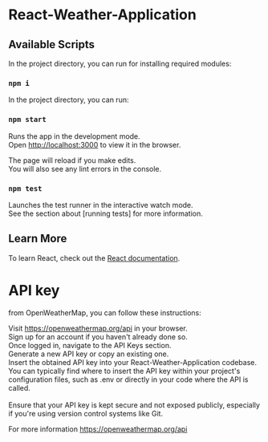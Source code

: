 # React-Weather-Application


## Available Scripts
In the project directory, you can run for installing required modules:

### `npm i`

In the project directory, you can run:

### `npm start`

Runs the app in the development mode.<br>
Open [http://localhost:3000](http://localhost:3000) to view it in the browser.

The page will reload if you make edits.<br>
You will also see any lint errors in the console.

### `npm test`

Launches the test runner in the interactive watch mode.<br>
See the section about [running tests] for more information.

## Learn More

To learn React, check out the [React documentation](https://reactjs.org/).

#  API key 


from OpenWeatherMap, you can follow these instructions:

Visit https://openweathermap.org/api in your browser.<br>
Sign up for an account if you haven't already done so.<br>
Once logged in, navigate to the API Keys section.<br>
Generate a new API key or copy an existing one.<br>
Insert the obtained API key into your React-Weather-Application codebase. You can typically find where to insert the API key within your project's configuration files, such as .env or directly in your code where the API is called.<br>
<br>
Ensure that your API key is kept secure and not exposed publicly, especially if you're using version control systems like Git.

For more information https://openweathermap.org/api
